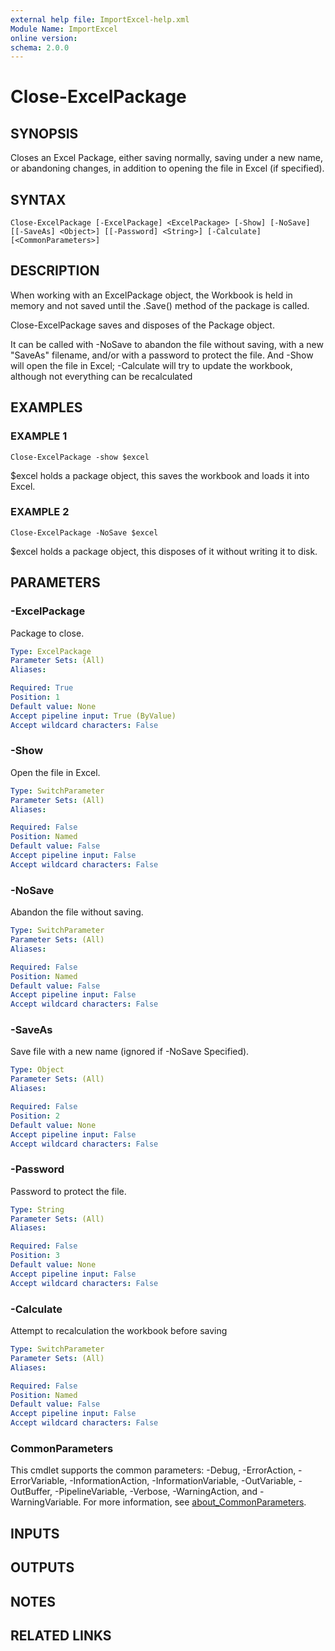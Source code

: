 ```yaml
---
external help file: ImportExcel-help.xml
Module Name: ImportExcel
online version:
schema: 2.0.0
---
```


# Close-ExcelPackage

## SYNOPSIS
Closes an Excel Package, either saving normally, saving under a new name, or abandoning changes, in addition to opening the file in Excel (if specified).

## SYNTAX

```
Close-ExcelPackage [-ExcelPackage] <ExcelPackage> [-Show] [-NoSave] [[-SaveAs] <Object>] [[-Password] <String>] [-Calculate] [<CommonParameters>]
```

## DESCRIPTION
When working with an ExcelPackage object, the Workbook is held in memory and not saved until the .Save() method of the package is called.

Close-ExcelPackage saves and disposes of the Package object.

It can be called with -NoSave to abandon the file without saving, with a new "SaveAs" filename, and/or with a password to protect the file. And -Show will open the file in Excel; -Calculate will try to update the workbook, although not everything can be recalculated

## EXAMPLES

### EXAMPLE 1
```
Close-ExcelPackage -show $excel
```

$excel holds a package object, this saves the workbook and loads it into Excel.

### EXAMPLE 2
```
Close-ExcelPackage -NoSave $excel
```

$excel holds a package object, this disposes of it without writing it to disk.

## PARAMETERS

### -ExcelPackage
Package to close.

```yaml
Type: ExcelPackage
Parameter Sets: (All)
Aliases:

Required: True
Position: 1
Default value: None
Accept pipeline input: True (ByValue)
Accept wildcard characters: False
```

### -Show
Open the file in Excel.

```yaml
Type: SwitchParameter
Parameter Sets: (All)
Aliases:

Required: False
Position: Named
Default value: False
Accept pipeline input: False
Accept wildcard characters: False
```

### -NoSave
Abandon the file without saving.

```yaml
Type: SwitchParameter
Parameter Sets: (All)
Aliases:

Required: False
Position: Named
Default value: False
Accept pipeline input: False
Accept wildcard characters: False
```

### -SaveAs
Save file with a new name (ignored if -NoSave Specified).

```yaml
Type: Object
Parameter Sets: (All)
Aliases:

Required: False
Position: 2
Default value: None
Accept pipeline input: False
Accept wildcard characters: False
```

### -Password
Password to protect the file.

```yaml
Type: String
Parameter Sets: (All)
Aliases:

Required: False
Position: 3
Default value: None
Accept pipeline input: False
Accept wildcard characters: False
```

### -Calculate
Attempt to recalculation the workbook before saving

```yaml
Type: SwitchParameter
Parameter Sets: (All)
Aliases:

Required: False
Position: Named
Default value: False
Accept pipeline input: False
Accept wildcard characters: False
```

### CommonParameters
This cmdlet supports the common parameters: -Debug, -ErrorAction, -ErrorVariable, -InformationAction, -InformationVariable, -OutVariable, -OutBuffer, -PipelineVariable, -Verbose, -WarningAction, and -WarningVariable. For more information, see [about_CommonParameters](http://go.microsoft.com/fwlink/?LinkID=113216).

## INPUTS

## OUTPUTS

## NOTES

## RELATED LINKS
